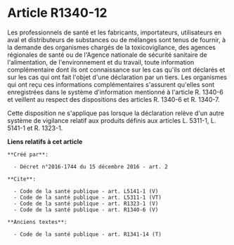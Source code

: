 # Article R1340-12

Les professionnels de santé et les fabricants, importateurs, utilisateurs en aval et distributeurs de substances ou de
mélanges sont tenus de fournir, à la demande des organismes chargés de la toxicovigilance, des agences régionales de santé ou
de l'Agence nationale de sécurité sanitaire de l'alimentation, de l'environnement et du travail, toute information
complémentaire dont ils ont connaissance sur les cas qu'ils ont déclarés et sur les cas qui ont fait l'objet d'une
déclaration par un tiers. Les organismes qui ont reçu ces informations complémentaires s'assurent qu'elles sont enregistrées
dans le système d'information mentionné à l'article R. 1340-6 et veillent au respect des dispositions des articles R. 1340-6
et R. 1340-7. 

Cette disposition ne s'applique pas lorsque la déclaration relève d'un autre système de vigilance relatif aux produits
définis aux articles L. 5311-1, L. 5141-1 et R. 1323-1.

**Liens relatifs à cet article**

	**Créé par**:

	  - Décret n°2016-1744 du 15 décembre 2016 - art. 2

	**Cite**:

	  - Code de la santé publique - art. L5141-1 (V)
	  - Code de la santé publique - art. L5311-1 (VT)
	  - Code de la santé publique - art. R1323-1 (V)
	  - Code de la santé publique - art. R1340-6 (V)

	**Anciens textes**:

	  - Code de la santé publique - art. R1341-14 (T)
